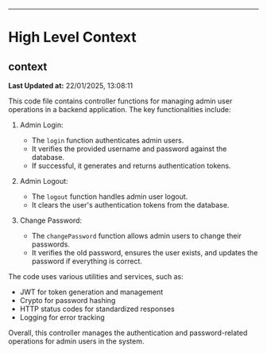 

---
# High Level Context
## context
**Last Updated at:** 22/01/2025, 13:08:11

This code file contains controller functions for managing admin user operations in a backend application. The key functionalities include:

1. Admin Login:
   - The `login` function authenticates admin users.
   - It verifies the provided username and password against the database.
   - If successful, it generates and returns authentication tokens.

2. Admin Logout:
   - The `logout` function handles admin user logout.
   - It clears the user's authentication tokens from the database.

3. Change Password:
   - The `changePassword` function allows admin users to change their passwords.
   - It verifies the old password, ensures the user exists, and updates the password if everything is correct.

The code uses various utilities and services, such as:
- JWT for token generation and management
- Crypto for password hashing
- HTTP status codes for standardized responses
- Logging for error tracking

Overall, this controller manages the authentication and password-related operations for admin users in the system.
